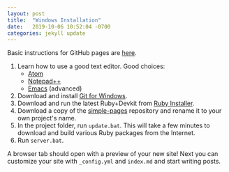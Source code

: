 ```yaml
---
layout: post
title:  "Windows Installation"
date:   2019-10-06 10:52:04 -0700
categories: jekyll update
---
```

Basic instructions for GitHub pages are [here](https://help.github.com/en/articles/testing-your-github-pages-site-locally-with-jekyll).

1. Learn how to use a good text editor. Good choices:
   * [Atom](https://atom.io)
   * [Notepad++](https://notepad-plus-plus.org)
   * [Emacs](https://www.gnu.org/software/emacs/) (advanced)
2. Download and install [Git for Windows](https://git-scm.com/download/win).
3. Download and run the latest Ruby+Devkit from [Ruby Installer](https://rubyinstaller.org/).
4. Download a copy of the [simple-pages](https://github.com/pdg137/simple-pages/) repository and rename it to your own project's name.
5. In the project folder, run `update.bat`.  This will take a few minutes to download and build various Ruby packages from the Internet.
6. Run `server.bat`.

A browser tab should open with a preview of your new site! Next you can
customize your site with `_config.yml` and `index.md` and start writing posts.
